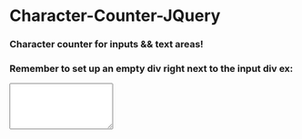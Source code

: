 # Character-Counter-JQuery
<h3>Character counter for inputs &amp;&amp; text areas!<h3>
<p>Remember to set up an empty div right next to the input div ex:

 <div class="col-md-9">
 <textarea asp-for="H2C_EmailNoteEn" name="H2C_EmailNoteEn" id="email-text-en" class="form-control" rows="5" maxlength="50">  </textarea>
</div><div class="chars-count col-md-1"></div>
                                           
<p>

